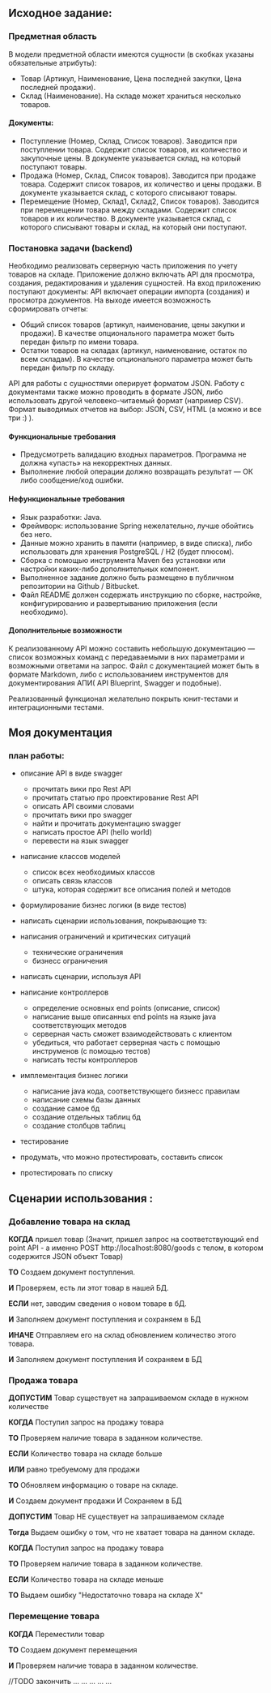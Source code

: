 ## Исходное задание:
### Предметная область
В модели предметной области имеются сущности (в скобках указаны обязательные атрибуты):
-	Товар (Артикул, Наименование, Цена последней закупки, Цена последней продажи).
-	Склад (Наименование). На складе может храниться несколько товаров.
#### Документы:
-	Поступление (Номер, Склад, Список товаров). Заводится при поступлении товара. Содержит список товаров, их количество и закупочные цены. В документе указывается склад, на который поступают товары.
-	Продажа (Номер, Склад, Список товаров). Заводится при продаже товара. Содержит список товаров, их количество и цены продажи. В документе указывается склад, с которого списывают товары.
-	Перемещение (Номер, Склад1, Склад2, Список товаров). Заводится при перемещении товара между складами. Содержит список товаров и их количество. В документе указывается склад, с которого списывают товары и склад, на который они поступают.
### Постановка задачи (backend)
Необходимо реализовать серверную часть приложения по учету товаров на складе.
Приложение должно включать API для просмотра, создания, редактирования и удаления сущностей.
На вход приложению поступают документы: API включает операции импорта (создания) и просмотра документов.
На выходе имеется возможность сформировать отчеты:
-	Общий список товаров (артикул, наименование, цены закупки и продажи). В качестве опционального параметра может быть передан фильтр по имени товара.
-	Остатки товаров на складах (артикул, наименование, остаток по всем складам). В качестве опционального параметра может быть передан фильтр по складу.

API для работы с сущностями оперирует форматом JSON.
Работу с документами также можно проводить в формате JSON, либо использовать другой человеко-читаемый формат (например CSV).
Формат выводимых отчетов на выбор: JSON, CSV, HTML (а можно и все три :) ).

#### Функциональные требования
-	Предусмотреть валидацию входных параметров. Программа не должна «упасть» на некорректных данных.
-	Выполнение любой операции должно возвращать результат — ОК либо сообщение/код ошибки.
#### Нефункциональные требования
-	Язык разработки: Java.
-	Фреймворк: использование Spring нежелательно, лучше обойтись без него.
-	Данные можно хранить в памяти (например, в виде списка), либо использовать для хранения PostgreSQL / H2 (будет плюсом).
-	Сборка с помощью инструмента Maven без установки или настройки каких-либо дополнительных компонент.
-	Выполненное задание должно быть размещено в публичном репозитории на Github / Bitbucket.
-	Файл README должен содержать инструкцию по сборке, настройке, конфигурированию и развертыванию приложения (если необходимо).
#### Дополнительные возможности
К реализованному API можно составить небольшую документацию — список возможных команд с передаваемыми в них параметрами и возможными ответами на запрос. Файл с документацией может быть в формате Markdown, либо с использованием инструментов для документирования АПИ( API Blueprint, Swagger и подобные).

Реализованный функционал желательно покрыть юнит-тестами и интеграционными тестами.

## Моя документация
### план работы:
- описание API в виде swagger
  - прочитать вики про Rest API
  - прочитать статью про проектирование Rest API
  - описать API своими словами
  - прочитать вики про swagger
  - найти и прочитать документацию swagger
  - написать простое API (hello world)
  - перевести на язык swagger
- написание классов моделей
  - список всех необходимых классов 
  - описать связь классов 
  - штука, которая содержит все описания полей и методов
  
- формулирование бизнес логики (в виде тестов)
 - написать сценарии использования, покрывающие тз:
 - написания ограничений и критических ситуаций
   - технические ограничения
   - бизнесс ограничения
 - написать сценарии, используя API

  
- написание контроллеров
  - определение основных end points (описание, список) 
  - написание выше описанных end points на языке java соответствующих методов
  - серверная часть сможет взаимодействовать с клиентом
  - убедиться, что работает серверная часть с помощью инструменов (с помощью тестов)
  - написать тесты контроллеров 

  
- имплементация бизнес логики
  - написание java кода, соответствующего бизнесс правилам
  - написание схемы базы данных
   - создание самое бд
   - создание отдельных таблиц бд
   - создание столбцов таблиц
- тестирование 
 - продумать, что можно протестировать, составить список
 - протестировать по списку


## Сценарии использования :
### Добавление товара на склад
**КОГДА** пришел товар (Значит, пришел запрос на соответствующий end point API - а именно POST http://localhost:8080/goods c телом, в котором содержится JSON объект Товар)

**ТО** Создаем документ поступления.

**И** Проверяем, есть ли этот товар в нашей БД. 

**ЕСЛИ** нет, заводим сведения о новом товаре в бД.

**И** Заполняем документ поступления и сохраняем в БД

**ИНАЧЕ** Отправляем его на склад обновлением количество этого товара. 

**И** Заполняем документ поступления И сохраняем в БД

### Продажа товара
**ДОПУСТИМ** Товар существует на запрашиваемом складе в нужном количестве

**КОГДА** Поступил запрос на продажу товара

**ТО** Проверяем наличие товара в заданном количестве.

**ЕСЛИ** Количество товара на складе больше 

**ИЛИ** равно требуемому для продажи

**ТО** Обновляем информацию о товаре на складе.

**И** Создаем документ продажи И Сохраняем в БД

**ДОПУСТИМ** Товар НЕ существует на запрашиваемом складе

**Тогда** Выдаем ошибку о том, что не хватает товара на данном складе.

**КОГДА** Поступил запрос на продажу товара

**ТО** Проверяем наличие товара в заданном количестве.

**ЕСЛИ** Количество товара на складе меньше

**ТО** Выдаем ошибку "Недостаточно товара на складе X"

### Перемещение товара

**КОГДА** Переместили товар

**ТО** Создаем документ перемещения

**И** Проверяем наличие товара в заданном количестве.

//TODO закончить ...
...
...
...
...
